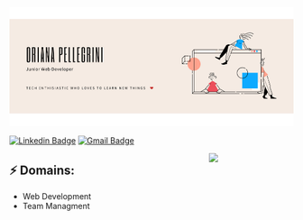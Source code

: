 ![Header image](https://raw.githubusercontent.com/Oriana10/Oriana10/main/img/cover.png)

[![Linkedin Badge](https://img.shields.io/badge/-OrianaPellegrini-blue?style=flat-square&logo=Linkedin&logoColor=white&link=https://www.linkedin.com/in/oriana-pellegrini/)](https://www.linkedin.com/in/oriana-pellegrini/)
[![Gmail Badge](https://img.shields.io/badge/-orilupellegrini@gmail.com-d14836?style=flat-square&logo=Gmail&logoColor=white&link=mailto:orilupellegrini@gmail.com)](mailto:orilupellegrini@gmail.com)

<img align='right' src='https://media.giphy.com/media/bcKmIWkUMCjVm/giphy.gif' width='150"'>

## ⚡ Domains:
- Web Development
- Team Managment